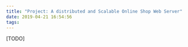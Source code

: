 ```yaml
---
title: "Project: A distributed and Scalable Online Shop Web Server"
date: 2019-04-21 16:54:56
tags:
---
```


[TODO]
